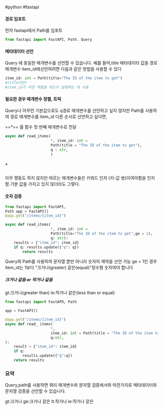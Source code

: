 #python #fastapi 
#### 경로 임포트
먼저 fastapi에서 Path를 임포트
```python
from fastapi import FastAPI, Path. Query
```


#### 메타데이터 선언
Query 에 동일한 매개변수를 선언할 수 있습니다.
예를 들어,title 메타데이터 값을 경로 매개변수 item_id에선언하려면 다음과 같은 방법을 사용할 수 있다
```python
item_id: int = Path(title="The ID of the item to get")
#title이란?
#item_id가 어떤 역할을 하는지 설명하는 데 사용
```


#### 필요한 경우 매개변수 정렬, 트릭
Query나 아무런 기본값으로도 q경로 매개변수를 선언하고 싶지 않지만 Path를 사용하여 경로 매개변수를 item_id 다른 순서로 선언하고 싶다면,

==\*== 를 함수 첫 번째 매개변수로 전달
```python
async def read_items(
					 *, item_id: int = 
					 Path(title = "The ID of the item to get"),
					 q : str,
					 )
```
##### *
아무 행동도 하지 않지만 따르는 매개변수들은 키워드 인자 (키-값 쌍)이여야함을 인지함.기본 값을 가지고 있지 않더라도 그렇다.
#### 숫자 검증
```python
from fastapi import FastAPI, 
Path app = FastAPI() 
@app.get("/items/{item_id}") 

async def read_items(
					 *, item_id: int = 
					 Path(title="The ID of the item to get",ge = 1), 
					 q: str): 
	results = {"item_id": item_id} 
	if q: results.update({"q": q}) 
		return results
```
Query와 Path를 사용하여 문자열 뿐만 아니라 숫자의 제약을 선언 가능
ge = 1인 경우 item_id는 1보다 "크거나(greater) 같은(equal)"정수형 숫자여야 합니다


##### 크거나 같음 or 작거나 같음
gt:크거나(greater than)
le:작거나 같은(less than or equal)

```python
from fastapi import FastAPO, Path

app = FastAPI()

@app.get("/items/{item_id}")
async def read_ items(
					 *,
					 item_id: int = Path(title = "The ID of the item to get",ge = 0 , le = 1000),
					 q:str,
):
	result = {"item_id": item_id}
	if q:
		results.update({"q":q})
	return results
```




### 요약
Query,path를 사용하면 쿼리 매개변수와 문자열 검증에서와 마찬가지로 메타데이터와 문자열 검증을 선언할 수 있습니다.

gt:크거나
ge:크거나 같은
lt:작거나
le:작거나 같은